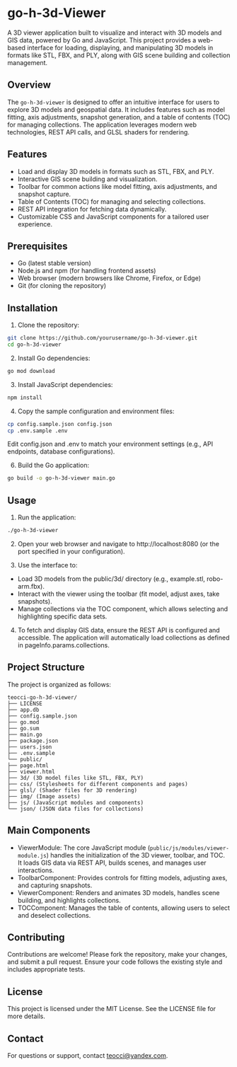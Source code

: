 # go-h-3d-Viewer

A 3D viewer application built to visualize and interact with 3D models and GIS data, powered by Go and JavaScript. This project provides a web-based interface for loading, displaying, and manipulating 3D models in formats like STL, FBX, and PLY, along with GIS scene building and collection management.

## Overview

The `go-h-3d-viewer` is designed to offer an intuitive interface for users to explore 3D models and geospatial data. It includes features such as model fitting, axis adjustments, snapshot generation, and a table of contents (TOC) for managing collections. The application leverages modern web technologies, REST API calls, and GLSL shaders for rendering.

## Features

- Load and display 3D models in formats such as STL, FBX, and PLY.
- Interactive GIS scene building and visualization.
- Toolbar for common actions like model fitting, axis adjustments, and snapshot capture.
- Table of Contents (TOC) for managing and selecting collections.
- REST API integration for fetching data dynamically.
- Customizable CSS and JavaScript components for a tailored user experience.

## Prerequisites

- Go (latest stable version)
- Node.js and npm (for handling frontend assets)
- Web browser (modern browsers like Chrome, Firefox, or Edge)
- Git (for cloning the repository)

## Installation

1. Clone the repository:

```bash
git clone https://github.com/yourusername/go-h-3d-viewer.git
cd go-h-3d-viewer
```

2. Install Go dependencies:

```bash
go mod download
```

3. Install JavaScript dependencies:

```bash
npm install
```

4. Copy the sample configuration and environment files:

```bash
cp config.sample.json config.json
cp .env.sample .env
```

Edit config.json and .env to match your environment settings (e.g., API endpoints, database configurations).

6. Build the Go application:

```bash
go build -o go-h-3d-viewer main.go
```

## Usage
1. Run the application:

```bash
./go-h-3d-viewer
```

2. Open your web browser and navigate to http://localhost:8080 (or the port specified in your configuration).

3. Use the interface to:
- Load 3D models from the public/3d/ directory (e.g., example.stl, robo-arm.fbx).
- Interact with the viewer using the toolbar (fit model, adjust axes, take snapshots).
- Manage collections via the TOC component, which allows selecting and highlighting specific data sets.

4. To fetch and display GIS data, ensure the REST API is configured and accessible. The application will automatically load collections as defined in pageInfo.params.collections.

## Project Structure
The project is organized as follows:

```
teocci-go-h-3d-viewer/
├── LICENSE
├── app.db
├── config.sample.json
├── go.mod
├── go.sum
├── main.go
├── package.json
├── users.json
├── .env.sample
└── public/
├── page.html
├── viewer.html
├── 3d/ (3D model files like STL, FBX, PLY)
├── css/ (Stylesheets for different components and pages)
├── glsl/ (Shader files for 3D rendering)
├── img/ (Image assets)
├── js/ (JavaScript modules and components)
└── json/ (JSON data files for collections)
```

## Main Components
- ViewerModule: The core JavaScript module (`public/js/modules/viewer-module.js`) handles the initialization of the 3D viewer, toolbar, and TOC. It loads GIS data via REST API, builds scenes, and manages user interactions.
- ToolbarComponent: Provides controls for fitting models, adjusting axes, and capturing snapshots.
- ViewerComponent: Renders and animates 3D models, handles scene building, and highlights collections.
- TOCComponent: Manages the table of contents, allowing users to select and deselect collections.

## Contributing
Contributions are welcome! Please fork the repository, make your changes, and submit a pull request. Ensure your code follows the existing style and includes appropriate tests.

## License
This project is licensed under the MIT License. See the LICENSE file for more details.

## Contact
For questions or support, contact [teocci@yandex.com][1].

[1]: mailto:teocci@yandex.com
